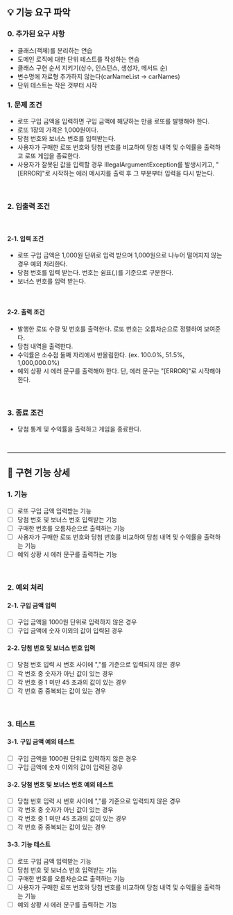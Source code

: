 ## 💡 기능 요구 파악

### 0. 추가된 요구 사항
- 클래스(객체)를 분리하는 연습
- 도메인 로직에 대한 단위 테스트를 작성하는 연습
- 클래스 구현 순서 지키기(상수, 인스턴스, 생성자, 메서드 순)
- 변수명에 자료형 추가하지 않는다(carNameList -> carNames)
- 단위 테스트는 작은 것부터 시작

### 1. 문제 조건

- 로또 구입 금액을 입력하면 구입 금액에 해당하는 만큼 로또를 발행해야 한다.
- 로또 1장의 가격은 1,000원이다.
- 당첨 번호와 보너스 번호를 입력받는다.
- 사용자가 구매한 로또 번호와 당첨 번호를 비교하여 당첨 내역 및 수익률을 출력하고 로또 게임을 종료한다.
- 사용자가 잘못된 값을 입력할 경우 IllegalArgumentException를 발생시키고, "[ERROR]"로 시작하는 에러 메시지를 출력 후 그 부분부터 입력을 다시 받는다.

<br>

### 2. 입출력 조건

<br>

#### 2-1. 입력 조건
- 로또 구입 금액은 1,000원 단위로 입력 받으며 1,000원으로 나누어 떨어지지 않는 경우 예외 처리한다.
- 당첨 번호를 입력 받는다. 번호는 쉼표(,)를 기준으로 구분한다.
- 보너스 번호를 입력 받는다.

<br>

#### 2-2. 출력 조건

- 발행한 로또 수량 및 번호를 출력한다. 로또 번호는 오름차순으로 정렬하여 보여준다.
- 당첨 내역을 출력한다.
- 수익률은 소수점 둘째 자리에서 반올림한다. (ex. 100.0%, 51.5%, 1,000,000.0%)
- 예외 상황 시 에러 문구를 출력해야 한다. 단, 에러 문구는 "[ERROR]"로 시작해야 한다.

<br>

### 3. 종료 조건

- 당첨 통계 및 수익률을 출력하고 게임을 종료한다.

<br><hr>

## 💬 구현 기능 상세

### 1. 기능

- [ ] 로또 구입 금액 입력받는 기능
- [ ] 당첨 번호 및 보너스 번호 입력받는 기능
- [ ] 구매한 번호를 오름차순으로 출력하는 기능
- [ ] 사용자가 구매한 로또 번호와 당첨 번호를 비교하여 당첨 내역 및 수익률을 출력하는 기능
- [ ] 예외 상황 시 에러 문구를 출력하는 기능

<br>

### 2. 예외 처리

#### 2-1. 구입 금액 입력

- [ ] 구입 금액을 1000원 단위로 입력하지 않은 경우
- [ ] 구입 금액에 숫자 이외의 값이 입력된 경우

#### 2-2. 당첨 번호 및 보너스 번호 입력

- [ ] 당첨 번호 입력 시 번호 사이에 ","를 기준으로 입력되지 않은 경우
- [ ] 각 번호 중 숫자가 아닌 값이 있는 경우
- [ ] 각 번호 중 1 미만 45 초과의 값이 있는 경우
- [ ] 각 번호 중 중복되는 값이 있는 경우

<br>

### 3. 테스트

#### 3-1. 구입 금액 예외 테스트

- [ ] 구입 금액을 1000원 단위로 입력하지 않은 경우
- [ ] 구입 금액에 숫자 이외의 값이 입력된 경우

#### 3-2. 당첨 번호 및 보너스 번호 예외 테스트

- [ ] 당첨 번호 입력 시 번호 사이에 ","를 기준으로 입력되지 않은 경우
- [ ] 각 번호 중 숫자가 아닌 값이 있는 경우
- [ ] 각 번호 중 1 미만 45 초과의 값이 있는 경우
- [ ] 각 번호 중 중복되는 값이 있는 경우

#### 3-3. 기능 테스트

- [ ] 로또 구입 금액 입력받는 기능
- [ ] 당첨 번호 및 보너스 번호 입력받는 기능
- [ ] 구매한 번호를 오름차순으로 출력하는 기능
- [ ] 사용자가 구매한 로또 번호와 당첨 번호를 비교하여 당첨 내역 및 수익률을 출력하는 기능
- [ ] 예외 상황 시 에러 문구를 출력하는 기능